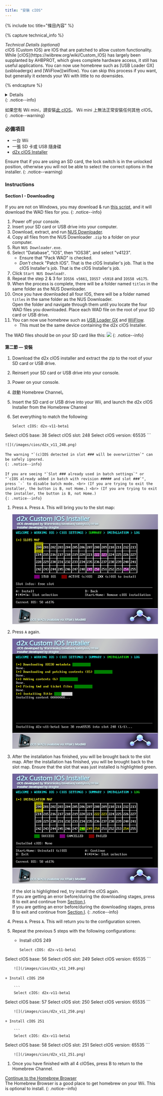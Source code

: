 ```yaml
---
title: "安裝 cIOS"
---
```


{% include toc title="條目內容" %}

{% capture technical_info %}
<summary><em>Technical Details (optional)</em></summary>
cIOS (Custom IOS) are IOS that are patched to allow custom functionality. While [cIOS](https://wiibrew.org/wiki/Custom_IOS) has largely been supplanted by AHBPROT, which gives complete hardware access, it still has useful applications. You can now use homebrew such as [USB Loader GX](usbloadergx) and [WiiFlow](wiiflow). You can skip this process if you want, but generally it extends your Wii with little to no downsides.

{% endcapture %}
<details>{{ technical_info | markdownify }}</details>
{: .notice--info}

如果您有 Wii mini，請安裝[此 cIOS](cios-mini)。 Wii mini 上無法正常安裝任何其他 cIOS。
{: .notice--warning}

### 必備項目

* 一台 Wii
* 一張 SD 卡或 USB 隨身碟
* [d2x cIOS Installer](/assets/files/d2x-cios-installer.zip)

Ensure that if you are using an SD card, the lock switch is in the unlocked position, otherwise you will not be able to select the correct options in the installer.
{: .notice--warning}

### Instructions

#### Section I - Downloading

If you are not on Windows, you may download & run [this script](/assets/files/d2x_offline_ios.sh), and it will download the WAD files for you.
{: .notice--info}

1. Power off your console.
1. Insert your SD card or USB drive into your computer.
1. Download, extract, and run [NUS Downloader](https://github.com/WiiDatabase/nusdownloader/releases/latest/download/NUSD-Mod-NUS-Fix.zip).
1. Copy all files from the NUS Downloader `.zip` to a folder on your computer.
1. Run `NUS Downloader.exe`.
1. Select "Database", "IOS", then "IOS38", and select "v4123".
    + Ensure that "Pack WAD" is checked.
    + *Don't* check "Patch IOS". That is the cIOS Installer's job. That is the cIOS Installer's job. That is the cIOS Installer's job.
1. Click `Start NUS Download!`.
1. Repeat the step 2 & 3 for `IOS56 v5661`, `IOS57 v5918` and `IOS58 v6175`.
1. When the process is complete, there will be a folder named `titles` in the same folder as the NUS Downloader.
1. Once you have downloaded all four IOS, there will be a folder named `titles` in the same folder as the NUS Downloader. <br/> Open the folder and navigate through them until you locate the four WAD files you downloaded. Place each WAD file on the root of your SD card or USB drive.
1. You can now use homebrew such as [USB Loader GX](usbloadergx) and [WiiFlow](wiiflow).
    + This must be the same device containing the d2x cIOS Installer.

The WAD files should be on your SD card like this: ![](/images/cios/d2x_offline_ios.png)
{: .notice--info}

#### 第二節 — 安裝


1. Download the d2x cIOS installer and extract the zip to the root of your SD card or USB drive.
1. Reinsert your SD card or USB drive into your console.
1. Power on your console.
1. 啟動 Homebrew Channel。
1. Insert the SD card or USB drive into your Wii, and launch the d2x cIOS Installer from the Homebrew Channel
1. Set everything to match the following:

    ```
    Select cIOS: d2x-v11-beta1
Select cIOS base: 38
Select cIOS slot: 248
Select cIOS version: 65535
    ```

    ![](/images/cios/d2x_v11_248.png)

    The warning "`(c)IOS detected in slot ### will be overwriitten`" can be safely ignored.
    {: .notice--info}

    If you are seeing "`Slot ### already used in batch settings`" or "`cIOS already added in batch with revision ##### and slot ###`", press `-` to disable batch mode. <br> (If you are trying to exit the installer, the button is B, not Home.) <br> (If you are trying to exit the installer, the button is B, not Home.)
    {: .notice--info}

1. Press `A`. Press `A`. This will bring you to the slot map:

    ![](/images/cios/d2x_summary.png)

1. Press `A` again.

    ![](/images/cios/d2x_installation.png)

1. After the installation has finished, you will be brought back to the slot map. After the installation has finished, you will be brought back to the slot map. Ensure that the slot that was just installed is highlighted green.

    ![](/images/cios/d2x_log.png)

    If the slot is highlighted red, try install the cIOS again. <br> If you are getting an error before/during the downloading stages, press B to exit and continue from [Section I](#section-i---downloading). <br> If you are getting an error before/during the downloading stages, press B to exit and continue from [Section I](#section-i---downloading).
    {: .notice--info}

1. Press `A`. Press `A`. This will return you to the configuration screen.
1. Repeat the previous 5 steps with the following configurations:

    + Install cIOS 249

        ```
        Select cIOS: d2x-v11-beta1
Select cIOS base: 56
Select cIOS slot: 249
Select cIOS version: 65535
        ```

        ![](/images/cios/d2x_v11_249.png)

    + Install cIOS 250

        ```
        Select cIOS: d2x-v11-beta1
Select cIOS base: 57
Select cIOS slot: 250
Select cIOS version: 65535
        ```

        ![](/images/cios/d2x_v11_250.png)

    + Install cIOS 251

        ```
        Select cIOS: d2x-v11-beta1
Select cIOS base: 58
Select cIOS slot: 251
Select cIOS version: 65535
        ```

        ![](/images/cios/d2x_v11_251.png)

1. Once you have finished with all 4 cIOSes, press B to return to the Homebrew Channel.

[Continue to the Homebrew Browser](hbb)<br> The Homebrew Browser is a good place to get homebrew on your Wii. This is optional to install.
{: .notice--info}
